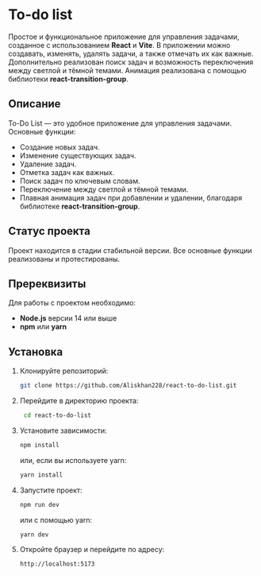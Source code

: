 ﻿# To-do list

Простое и функциональное приложение для управления задачами, созданное с использованием **React** и **Vite**. В приложении можно создавать, изменять, удалять задачи, а также отмечать их как важные. Дополнительно реализован поиск задач и возможность переключения между светлой и тёмной темами. Анимация реализована с помощью библиотеки **react-transition-group**.

## Описание

To-Do List — это удобное приложение для управления задачами. Основные функции:

- Создание новых задач.
- Изменение существующих задач.
- Удаление задач.
- Отметка задач как важных.
- Поиск задач по ключевым словам.
- Переключение между светлой и тёмной темами.
- Плавная анимация задач при добавлении и удалении, благодаря библиотеке **react-transition-group**.

## Статус проекта

Проект находится в стадии стабильной версии. Все основные функции реализованы и протестированы.

## Пререквизиты

Для работы с проектом необходимо:

- **Node.js** версии 14 или выше
- **npm** или **yarn**

## Установка

1. Клонируйте репозиторий:

   ```bash
   git clone https://github.com/Aliskhan228/react-to-do-list.git

   ```

2. Перейдите в директорию проекта:

   ```bash
    cd react-to-do-list

   ```

3. Установите зависимости:

   ```bash
   npm install
   ```

   или, если вы используете yarn:

   ```bash
   yarn install
   ```

4. Запустите проект:

   ```bash
   npm run dev
   ```

   или с помощью yarn:

   ```bash
   yarn dev
   ```

5. Откройте браузер и перейдите по адресу:

   ```
   http://localhost:5173
   ```
